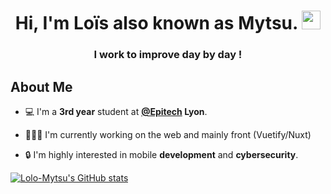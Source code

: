 <h1 align="center">Hi, I'm Loïs also known as Mytsu. <img src="https://raw.githubusercontent.com/MartinHeinz/MartinHeinz/master/wave.gif" width="30px"></h1>
<h3 align="center">I work to improve day by day !</h3>


##  About Me

- 💻 I'm a **3rd year** student at **[@Epitech](https://www.epitech.eu/) Lyon**.

- 👨🏻‍💻 I'm currently working on the web and mainly front (Vuetify/Nuxt)

- 🔒 I'm highly interested in mobile **development** and **cybersecurity**. 



[![Lolo-Mytsu's GitHub stats](https://github-readme-stats.vercel.app/api?username=lolo-mytsu&theme=tokyonight)](https://github.com/anuraghazra/github-readme-stats)


<!--
**Lolo-Mytsu/Lolo-Mytsu** is a ✨ _special_ ✨ repository because its `README.md` (this file) appears on your GitHub profile.

Here are some ideas to get you started:

- 🔭 I’m currently working on ...
- 🌱 I’m currently learning ...
- 👯 I’m looking to collaborate on ...
- 🤔 I’m looking for help with ...
- 💬 Ask me about ...
- 📫 How to reach me: ...
- 😄 Pronouns: ...
- ⚡ Fun fact: ...
-->
